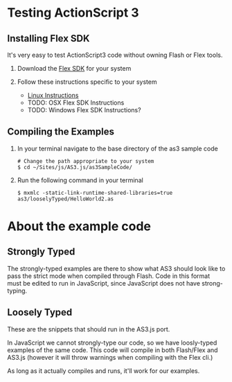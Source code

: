 Testing ActionScript 3
=======================

Installing Flex SDK
-------------------

It's very easy to test ActionScript3 code without owning Flash or Flex tools.

1.  Download the [Flex SDK](http://www.adobe.com/products/flex/) for your system

2.  Follow these instructions specific to your system

    *   [Linux Instructions](http://stevelove.org/2009/05/14/how-to-install-and-set-up-adobe-flex-sdk-on-ubuntu-linux/)
    *   TODO: OSX Flex SDK Instructions
    *   TODO: Windows Flex SDK Instructions?

Compiling the Examples
----------------------

1.  In your terminal navigate to the base directory of the as3 sample code

        # Change the path appropriate to your system
        $ cd ~/Sites/js/AS3.js/as3SampleCode/

2.  Run the following command in your terminal

        $ mxmlc -static-link-runtime-shared-libraries=true as3/looselyTyped/HelloWorld2.as

About the example code
======================

Strongly Typed
--------------

The strongly-typed examples are there to show what AS3 should look like to pass
the strict mode when compiled through Flash. Code in this format must be edited
to run in JavaScript, since JavaScript does not have strong-typing.

Loosely Typed
-------------

These are the snippets that should run in the AS3.js port.

In JavaScript we cannot strongly-type our code, so we have loosly-typed examples
of the same code. This code will compile in both Flash/Flex and AS3.js (however
it will throw warnings when compiling with the Flex cli.)

As long as it actually compiles and runs, it'll work for our examples.
